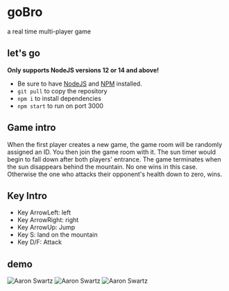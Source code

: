 # goBro
a real time multi-player game


## let's go
**Only supports NodeJS versions 12 or 14 and above!**
* Be sure to have [NodeJS](https://nodejs.org/en/) and [NPM](https://www.npmjs.com/) installed.
* `git pull` to copy the repository
* `npm i` to install dependencies
* `npm start` to run on port 3000 

## Game intro
When the first player creates a new game, the game room will be randomly assigned an ID. You then join the game room with it.
The sun timer would begin to fall down after both players' entrance. The game terminates when the sun disappears behind the mountain. No one wins in this case. Otherwise the one who attacks their opponent's health down to zero, wins.

## Key Intro
 - Key ArrowLeft: left
 - Key ArrowRight: right
 - Key ArrowUp: Jump
 - Key S: land on the mountain
 - Key D/F: Attack

 ## demo
![Aaron Swartz](https://github.com/hannak016/game-goBro/blob/master/demo/demo3%20game.jpg)
![Aaron Swartz](https://github.com/hannak016/game-goBro/blob/master/demo/demo2%20game.jpg)
![Aaron Swartz](https://github.com/hannak016/game-goBro/blob/master/demo/demo1%20game.jpg)
